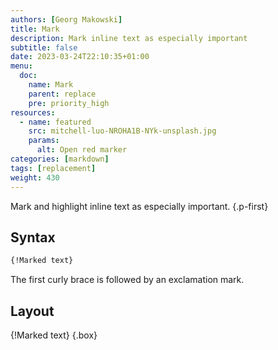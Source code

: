 ```yaml
---
authors: [Georg Makowski]
title: Mark
description: Mark inline text as especially important
subtitle: false
date: 2023-03-24T22:10:35+01:00 
menu:
  doc:
    name: Mark
    parent: replace
    pre: priority_high
resources:
  - name: featured
    src: mitchell-luo-NROHA1B-NYk-unsplash.jpg
    params:
      alt: Open red marker
categories: [markdown]
tags: [replacement]
weight: 430
---
```


Mark and highlight inline text as especially important.
{.p-first}
<!--more-->

## Syntax

```md {.left-inside}
{‍!Marked text} 
```

The first curly brace is followed by an exclamation mark.

## Layout

{!Marked text}
{.box}